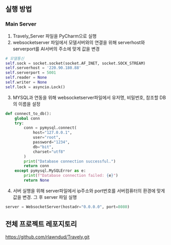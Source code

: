 ## 실행 방법
### Main Server
1. Travely_Server 파일을 PyCharm으로 실행
2. websocketserver 파일에서 모델서버와의 연결을 위해 serverhost와 serverport를 AI서버의 주소에 맞게 값을 변경
```python
# 모델통신
self.sock = socket.socket(socket.AF_INET, socket.SOCK_STREAM)
self.serverhost = '220.90.180.88'
self.serverport = 5001
self.reader = None
self.writer = None
self.lock = asyncio.Lock()
```
3. MYSQL과 연동을 위해 websocketserver파일에서 유저명, 비밀번호, 참조할 DB의 이름을 설정
```python
def connect_to_db():
    global conn
    try:
        conn = pymysql.connect(
            host="127.0.0.1",
            user="root",
            password="1234",
            db="bit",
            charset="utf8"
        )
        print("Database connection successful.")
        return conn
    except pymysql.MySQLError as e:
        print(f"Database connection failed: {e}")
        return None
```
4. 서버 실행을 위해 server파일에서 ip주소와 port번호를 서버컴퓨터의 환경에 맞게 값을 변경. 그 후 server 파일 실행
```python
server = WebsocketServer(hostadr="0.0.0.0", port=8080)
```

## 전체 프로젝트 레포지토리
https://github.com/rlawndud/Travely.git

